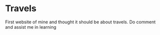 # Travels
First website of mine and thought it should be about travels. Do comment and assist me in learning
